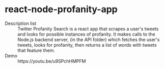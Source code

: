 # react-node-profanity-app

<dl>
  <dt>Description list</dt>
  <dd>Twitter Profanity Search is a react app that scrapes a user's tweets and looks for possible instances of profanity. It makes calls to the Node.js backend server, (in the API folder) which fetches the user's tweets, looks for profanity, then returns a list of words with tweets that feature them.</dd>
  <dt>Demo</dt>
  <dd>https://youtu.be/u9SPchHMPFM<dd>
</dl>

